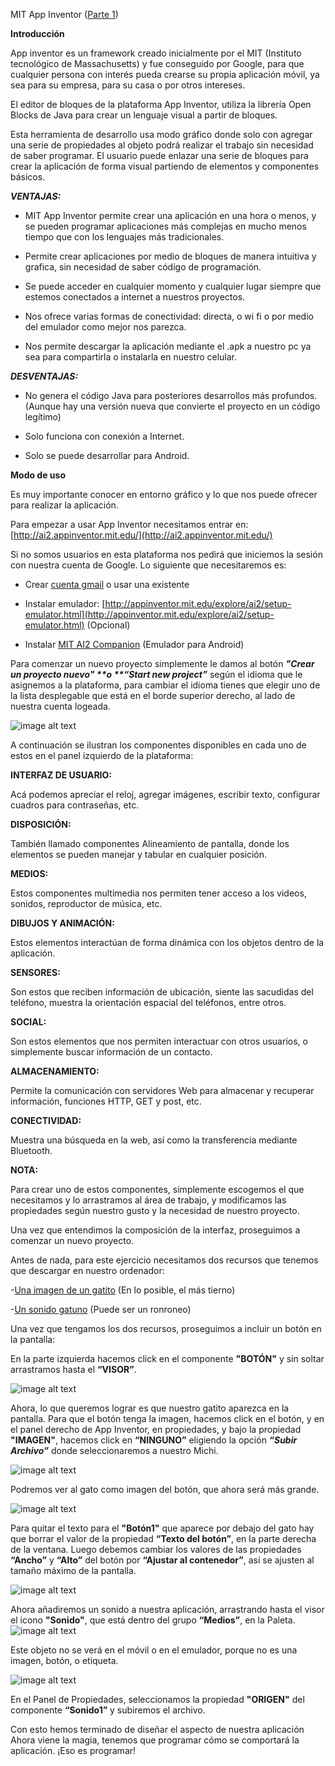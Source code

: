 MIT App Inventor ([Parte 1](https://www.youtube.com/watch?v=Elv0T-g9cKg))

**Introducción**

App inventor es un framework creado inicialmente por el MIT (Instituto tecnológico de Massachusetts) y fue conseguido por Google, para que cualquier persona con interés pueda crearse su propia aplicación móvil, ya sea para su empresa, para su casa o por otros intereses.

El editor de bloques de la plataforma App Inventor, utiliza la librería Open Blocks de Java para crear un lenguaje visual a partir de bloques.

Esta herramienta de desarrollo usa modo gráfico donde solo con agregar una serie de propiedades al objeto podrá realizar el trabajo sin necesidad de saber programar. El usuario puede enlazar una serie de bloques para crear la aplicación de forma visual partiendo de elementos  y componentes básicos.

**_VENTAJAS:_**

* MIT App Inventor permite crear una aplicación en una hora o menos, y se pueden programar aplicaciones más complejas en mucho menos tiempo que con los lenguajes más tradicionales.

* Permite crear aplicaciones por medio de bloques de manera intuitiva y grafica, sin necesidad de saber código de programación.

* Se puede acceder en cualquier momento y cualquier lugar siempre que estemos conectados a internet a nuestros proyectos.

* Nos ofrece varias formas de conectividad: directa, o wi fi o por medio del emulador como mejor nos parezca.

* Nos permite descargar la aplicación mediante el .apk a nuestro pc ya sea para compartirla o instalarla en nuestro celular.

**_DESVENTAJAS:_**

* No genera el código Java para posteriores desarrollos más profundos. (Aunque hay una versión nueva que convierte el proyecto en un código legítimo)

* Solo funciona con conexión a Internet.

* Solo se puede desarrollar para Android.

**Modo de uso**

Es muy importante conocer en entorno gráfico y lo que nos puede ofrecer para realizar la aplicación.

Para empezar a usar App Inventor necesitamos entrar en: [http://ai2.appinventor.mit.edu/](http://ai2.appinventor.mit.edu/)

Si no somos usuarios en esta plataforma nos pedirá que iniciemos la sesión con nuestra cuenta de Google. Lo siguiente que necesitaremos es:

* Crear [cuenta gmail](https://www.google.com.ar/url?sa=t&rct=j&q=&esrc=s&source=web&cd=2&cad=rja&uact=8&ved=0ahUKEwj_7pfH_p3XAhWBkZAKHekQD_kQFgg8MAE&url=https%3A%2F%2Faccounts.google.com%2FSignUp%3Fhl%3Des-419&usg=AOvVaw00bvx3A4QNpzAjmi7Nhs_f) o usar una existente

* Instalar emulador: [http://appinventor.mit.edu/explore/ai2/setup-emulator.html](http://appinventor.mit.edu/explore/ai2/setup-emulator.html) (Opcional)

* Instalar [MIT AI2 Companion](https://play.google.com/store/apps/details?id=edu.mit.appinventor.aicompanion3&hl=es_419) (Emulador para Android)

Para comenzar un nuevo proyecto simplemente le damos al botón **_"Crear un proyecto nuevo" _**o **_“Start new project”_** según el idioma que le asignemos a la plataforma, para cambiar el idioma tienes que elegir uno de la lista desplegable que está en el borde superior derecho, al lado de nuestra cuenta logeada.

![image alt text](img/image_0.png)

A continuación se ilustran los componentes disponibles en cada uno de estos en el panel izquierdo de la plataforma:

**INTERFAZ DE USUARIO:**

Acá podemos apreciar el reloj, agregar imágenes, escribir texto, configurar cuadros para contraseñas, etc.

**DISPOSICIÓN:**

También llamado componentes Alineamiento de pantalla, donde los elementos se pueden manejar y tabular en cualquier posición.

**MEDIOS:**

Estos componentes multimedia nos permiten tener acceso a los videos, sonidos, reproductor de música, etc.

**DIBUJOS Y ANIMACIÓN:**

Estos elementos interactúan de forma dinámica con los objetos dentro de la aplicación.

**SENSORES:**

Son estos que reciben información de ubicación, siente las sacudidas del teléfono, muestra la orientación espacial del teléfonos, entre otros.

**SOCIAL:**

Son estos elementos que nos permiten interactuar con otros usuarios, o simplemente buscar información de un contacto.

**ALMACENAMIENTO:**

Permite la comunicación con servidores Web para almacenar y recuperar información, funciones HTTP, GET y post, etc.

**CONECTIVIDAD:**

Muestra una búsqueda en la web, así como la transferencia mediante Bluetooth.

**NOTA:**

Para crear uno de estos componentes, simplemente escogemos el que necesitamos y lo arrastramos al área de trabajo, y modificamos las propiedades según nuestro gusto y la necesidad de nuestro proyecto.

Una vez que entendimos la composición de la interfaz, proseguimos a comenzar un nuevo proyecto.

Antes de nada, para este ejercicio necesitamos dos recursos que tenemos que descargar en nuestro ordenador:

-[Una imagen de un gatito](https://www.google.com.ar/search?q=Gatito&client=firefox-b-ab&dcr=0&source=lnms&tbm=isch&sa=X&ved=0ahUKEwiukpLhgp7XAhWIHJAKHQhvCv4Q_AUICigB&biw=1366&bih=643) (En lo posible, el más tierno)

-[Un sonido gatuno](http://www.sonidosmp3gratis.com/sounds/animals021.mp3) (Puede ser un ronroneo)

Una vez que tengamos los dos recursos, proseguimos a incluir un botón en la pantalla:

En la parte izquierda hacemos click en el componente **"BOTÓN"** y sin soltar arrastramos hasta el **“VISOR”**.

![image alt text](img/image_1.png)

Ahora, lo que queremos lograr es que nuestro gatito aparezca en la pantalla. Para que el botón tenga la imagen, hacemos click en el botón, y en el panel derecho de App Inventor, en propiedades, y bajo la propiedad **"IMAGEN"**, hacemos click en **“NINGUNO”** eligiendo la opción **_“Subir Archivo”_** donde seleccionaremos a nuestro Michi.

![image alt text](img/image_2.jpg)

Podremos ver al gato como imagen del botón, que ahora será más grande.

![image alt text](img/image_3.jpg)

Para quitar el texto para el **"Botón1"** que aparece por debajo del gato hay que borrar el valor de la propiedad **“Texto del botón”**, en la parte derecha de la ventana. Luego debemos cambiar los valores de las propiedades **“Ancho”** y **“Alto”** del botón por **“Ajustar al contenedor”**, así se ajusten al tamaño máximo de la pantalla.

![image alt text](img/image_4.png)

Ahora añadiremos un sonido a nuestra aplicación, arrastrando hasta el visor el icono **"Sonido"**, que está dentro del grupo **“Medios”**, en la Paleta.![image alt text](img/image_5.png)

Este objeto no se verá en el móvil o en el emulador, porque no es una imagen, botón, o etiqueta.

![image alt text](img/image_6.png)

En el Panel de Propiedades, seleccionamos la propiedad **"ORIGEN"** del componente **“Sonido1”** y subiremos el archivo.

Con esto hemos terminado de diseñar el aspecto de nuestra aplicación Ahora viene la magia, tenemos que programar cómo se comportará la aplicación. ¡Eso es programar!
